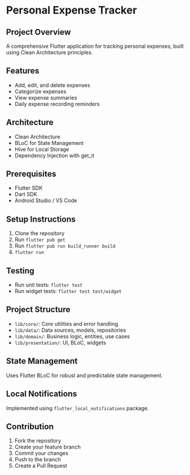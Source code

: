 # Personal Expense Tracker

## Project Overview
A comprehensive Flutter application for tracking personal expenses, built using Clean Architecture principles.

## Features
- Add, edit, and delete expenses
- Categorize expenses
- View expense summaries
- Daily expense recording reminders

## Architecture
- Clean Architecture
- BLoC for State Management
- Hive for Local Storage
- Dependency Injection with get_it

## Prerequisites
- Flutter SDK
- Dart SDK
- Android Studio / VS Code

## Setup Instructions
1. Clone the repository
2. Run `flutter pub get`
3. Run `flutter pub run build_runner build`
4. `flutter run`

## Testing
- Run unit tests: `flutter test`
- Run widget tests: `flutter test test/widget`

## Project Structure
- `lib/core/`: Core utilities and error handling
- `lib/data/`: Data sources, models, repositories
- `lib/domain/`: Business logic, entities, use cases
- `lib/presentation/`: UI, BLoC, widgets

## State Management
Uses Flutter BLoC for robust and predictable state management.

## Local Notifications
Implemented using `flutter_local_notifications` package.

## Contribution
1. Fork the repository
2. Create your feature branch
3. Commit your changes
4. Push to the branch
5. Create a Pull Request
